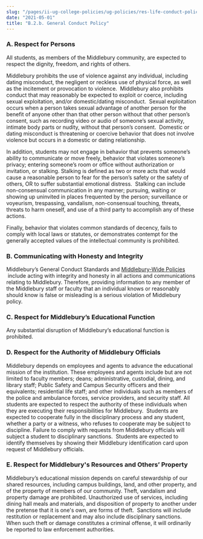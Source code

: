 ```yaml
---
slug: "/pages/ii-ug-college-policies/ug-policies/res-life-conduct-policies/genl-cond-standards"
date: "2021-05-01"
title: "B.2.b. General Conduct Policy"
---
```


### A. Respect for Persons

All students, as members of the Middlebury community, are expected to respect the dignity, freedom, and rights of others.

Middlebury prohibits the use of violence against any individual, including dating misconduct, the negligent or reckless use of physical force, as well as the incitement or provocation to violence.  Middlebury also prohibits conduct that may reasonably be expected to exploit or coerce, including sexual exploitation, and/or domestic/dating misconduct.  Sexual exploitation occurs when a person takes sexual advantage of another person for the benefit of anyone other than that other person without that other person’s consent, such as recording video or audio of someone’s sexual activity, intimate body parts or nudity, without that person’s consent.  Domestic or dating misconduct is threatening or coercive behavior that does not involve violence but occurs in a domestic or dating relationship.

In addition, students may not engage in behavior that prevents someone’s ability to communicate or move freely, behavior that violates someone’s privacy; entering someone’s room or office without authorization or invitation, or stalking. Stalking is defined as two or more acts that would cause a reasonable person to fear for the person’s safety or the safety of others, OR to suffer substantial emotional distress.  Stalking can include non-consensual communication in any manner; pursuing, waiting or showing up uninvited in places frequented by the person; surveillance or voyeurism, trespassing, vandalism, non-consensual touching, threats, threats to harm oneself, and use of a third party to accomplish any of these actions.

Finally, behavior that violates common standards of decency, fails to comply with local laws or statutes, or demonstrates contempt for the generally accepted values of the intellectual community is prohibited.

### B. Communicating with Honesty and Integrity

Middlebury’s General Conduct Standards and [Middlebury-Wide Policies](/pages/i-policies-for-all)  include acting with integrity and honesty in all actions and communications relating to Middlebury. Therefore, providing information to any member of the Middlebury staff or faculty that an individual knows or reasonably should know is false or misleading is a serious violation of Middlebury policy.

### C. Respect for Middlebury’s Educational Function

Any substantial disruption of Middlebury’s educational function is prohibited.

### D. Respect for the Authority of Middlebury Officials

Middlebury depends on employees and agents to advance the educational mission of the institution. These employees and agents include but are not limited to faculty members; deans; administrative, custodial, dining, and library staff; Public Safety and Campus Security officers and their equivalents; residential life staff; and other individuals such as members of the police and ambulance forces, service providers, and security staff. All students are expected to respect the authority of these individuals when they are executing their responsibilities for Middlebury.  Students are expected to cooperate fully in the disciplinary process and any student, whether a party or a witness, who refuses to cooperate may be subject to discipline. Failure to comply with requests from Middlebury officials will subject a student to disciplinary sanctions.  Students are expected to identify themselves by showing their Middlebury identification card upon request of Middlebury officials.

### E. Respect for Middlebury's Resources and Others’ Property

Middlebury’s educational mission depends on careful stewardship of our shared resources, including campus buildings, land, and other property, and of the property of members of our community. Theft, vandalism and property damage are prohibited. Unauthorized use of services, including dining hall meals and materials, and disposition of property to another under the pretense that it is one's own, are forms of theft.  Sanctions will include restitution or replacement and may also include disciplinary sanctions. When such theft or damage constitutes a criminal offense, it will ordinarily be reported to law enforcement authorities.
